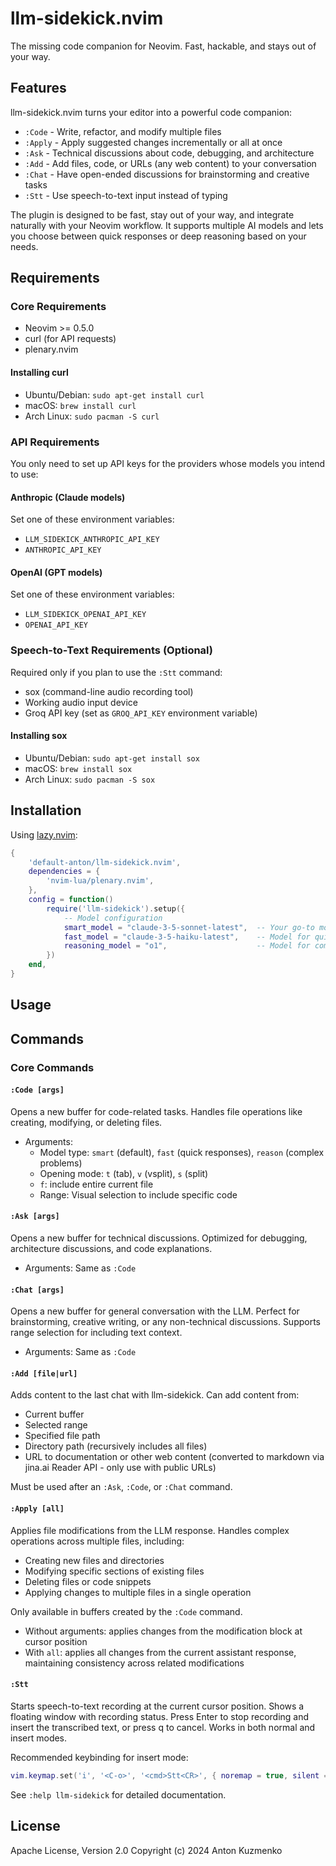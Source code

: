 # llm-sidekick.nvim

The missing code companion for Neovim. Fast, hackable, and stays out of your way.

## Features

llm-sidekick.nvim turns your editor into a powerful code companion:

- `:Code` - Write, refactor, and modify multiple files
- `:Apply` - Apply suggested changes incrementally or all at once
- `:Ask` - Technical discussions about code, debugging, and architecture
- `:Add` - Add files, code, or URLs (any web content) to your conversation
- `:Chat` - Have open-ended discussions for brainstorming and creative tasks
- `:Stt` - Use speech-to-text input instead of typing

The plugin is designed to be fast, stay out of your way, and integrate naturally with your Neovim workflow. It supports multiple AI models and lets you choose between quick responses or deep reasoning based on your needs.

## Requirements

### Core Requirements
- Neovim >= 0.5.0
- curl (for API requests)
- plenary.nvim

#### Installing curl
- Ubuntu/Debian: `sudo apt-get install curl`
- macOS: `brew install curl`
- Arch Linux: `sudo pacman -S curl`

### API Requirements
You only need to set up API keys for the providers whose models you intend to use:

#### Anthropic (Claude models)
Set one of these environment variables:
- `LLM_SIDEKICK_ANTHROPIC_API_KEY`
- `ANTHROPIC_API_KEY`

#### OpenAI (GPT models)
Set one of these environment variables:
- `LLM_SIDEKICK_OPENAI_API_KEY`
- `OPENAI_API_KEY`

### Speech-to-Text Requirements (Optional)
Required only if you plan to use the `:Stt` command:
- sox (command-line audio recording tool)
- Working audio input device
- Groq API key (set as `GROQ_API_KEY` environment variable)

#### Installing sox
- Ubuntu/Debian: `sudo apt-get install sox`
- macOS: `brew install sox`
- Arch Linux: `sudo pacman -S sox`

## Installation

Using [lazy.nvim](https://github.com/folke/lazy.nvim):

```lua
{
    'default-anton/llm-sidekick.nvim',
    dependencies = {
        'nvim-lua/plenary.nvim',
    },
    config = function()
        require('llm-sidekick').setup({
            -- Model configuration
            smart_model = "claude-3-5-sonnet-latest",  -- Your go-to model
            fast_model = "claude-3-5-haiku-latest",    -- Model for quick responses
            reasoning_model = "o1",                    -- Model for complex reasoning
        })
    end,
}
```

## Usage

## Commands

### Core Commands

#### `:Code [args]`
Opens a new buffer for code-related tasks. Handles file operations like creating, modifying, or deleting files.
- Arguments:
  - Model type: `smart` (default), `fast` (quick responses), `reason` (complex problems)
  - Opening mode: `t` (tab), `v` (vsplit), `s` (split)
  - `f`: include entire current file
  - Range: Visual selection to include specific code

#### `:Ask [args]`
Opens a new buffer for technical discussions. Optimized for debugging, architecture discussions, and code explanations.
- Arguments: Same as `:Code`

#### `:Chat [args]`
Opens a new buffer for general conversation with the LLM. Perfect for brainstorming, creative writing, or any non-technical discussions. Supports range selection for including text context.
- Arguments: Same as `:Code`

#### `:Add [file|url]`
Adds content to the last chat with llm-sidekick. Can add content from:
- Current buffer
- Selected range
- Specified file path
- Directory path (recursively includes all files)
- URL to documentation or other web content (converted to markdown via jina.ai Reader API - only use with public URLs)

Must be used after an `:Ask`, `:Code`, or `:Chat` command.

#### `:Apply [all]`
Applies file modifications from the LLM response. Handles complex operations across multiple files, including:
- Creating new files and directories
- Modifying specific sections of existing files
- Deleting files or code snippets
- Applying changes to multiple files in a single operation

Only available in buffers created by the `:Code` command.
- Without arguments: applies changes from the modification block at cursor position
- With `all`: applies all changes from the current assistant response, maintaining consistency across related modifications

#### `:Stt`
Starts speech-to-text recording at the current cursor position. Shows a floating window with recording status. Press Enter to stop recording and insert the transcribed text, or press q to cancel. Works in both normal and insert modes.

Recommended keybinding for insert mode:
```lua
vim.keymap.set('i', '<C-o>', '<cmd>Stt<CR>', { noremap = true, silent = true, desc = "Speech to text" })
```

See `:help llm-sidekick` for detailed documentation.

## License

Apache License, Version 2.0
Copyright (c) 2024 Anton Kuzmenko
